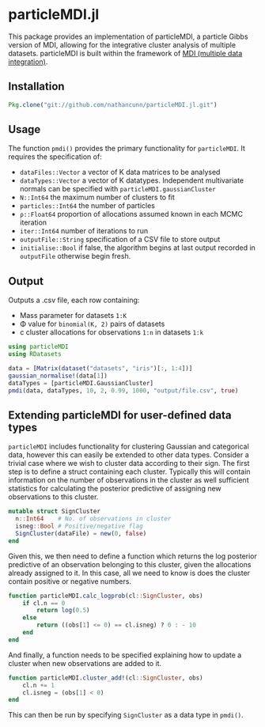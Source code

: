 # particleMDI.jl

This package provides an implementation of particleMDI, a particle Gibbs version of MDI, allowing for the integrative cluster analysis of multiple datasets. particleMDI is built within the framework of [MDI (multiple data integration)](https://academic.oup.com/bioinformatics/article/28/24/3290/244641).

## Installation
```jl
Pkg.clone("git://github.com/nathancunn/particleMDI.jl.git")
```

## Usage
The function `pmdi()` provides the primary functionality for `particleMDI`. It requires the specification of:
- `dataFiles::Vector` a vector of K data matrices to be analysed
- `dataTypes::Vector` a vector of K datatypes. Independent multivariate normals can be
specified with `particleMDI.gaussianCluster`
- `N::Int64` the maximum number of clusters to fit
- `particles::Int64` the number of particles
- `ρ::Float64` proportion of allocations assumed known in each MCMC iteration
- `iter::Int64` number of iterations to run
- `outputFile::String` specification of a CSV file to store output
- `initialise::Bool` if false, the algorithm begins at last output recorded in
`outputFile` otherwise begin fresh.
## Output
Outputs a .csv file, each row containing:
- Mass parameter for datasets `1:K`
- Φ value for `binomial(K, 2)` pairs of datasets
- c cluster allocations for observations `1:n` in datasets `1:k`

```jl
using particleMDI
using RDatasets

data = [Matrix(dataset("datasets", "iris")[:, 1:4])]
gaussian_normalise!(data[1])
dataTypes = [particleMDI.GaussianCluster]
pmdi(data, dataTypes, 10, 2, 0.99, 1000, "output/file.csv", true)
```

## Extending particleMDI for user-defined data types
`particleMDI` includes functionality for clustering Gaussian and categorical data, however this can easily be extended to other data types. Consider a trivial case where we wish to cluster data according to their sign.
The first step is to define a struct containing each cluster. Typically this will contain information on the number of observations in the cluster as well sufficient statistics for calculating the posterior predictive of assigning new observations to this cluster.

```jl
mutable struct SignCluster
  n::Int64    # No. of observations in cluster
  isneg::Bool # Positive/negative flag
  SignCluster(dataFile) = new(0, false)
end
```

Given this, we then need to define a function which returns the log posterior predictive of an observation belonging to this cluster, given the allocations already assigned to it. In this case, all we need to know is does the cluster contain positive or negative numbers. 

```jl
function particleMDI.calc_logprob(cl::SignCluster, obs)
    if cl.n == 0
        return log(0.5)
    else
        return ((obs[1] <= 0) == cl.isneg) ? 0 : - 10
    end
end
```

And finally, a function needs to be specified explaining how to update a cluster when new observations are added to it.
```jl
function particleMDI.cluster_add!(cl::SignCluster, obs)
    cl.n += 1
    cl.isneg = (obs[1] < 0)
end
```

This can then be run by specifying `SignCluster` as a data type in `pmdi()`.
